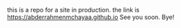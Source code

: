 this is a repo for a site in production.
the link is https://abderrahmenmchayaa.github.io
See you soon.
Bye!
